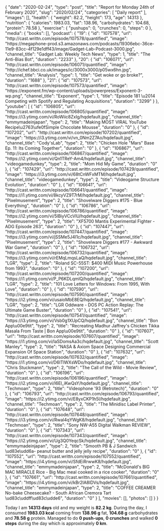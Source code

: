 {
    "date": "2020-02-24",
    "type": "post",
    "title": "Report for Monday 24th of February 2020",
    "slug": "2020\/02\/24",
    "categories": [
        "Daily report"
    ],
    "images": [],
    "health": {
        "weight": 82.2,
        "height": 173,
        "age": 14313
    },
    "nutrition": {
        "calories": 1983.03,
        "fat": 138.96,
        "carbohydrates": 104.68,
        "protein": 78.58
    },
    "exercise": {
        "pushups": 0,
        "crunches": 0,
        "steps": 0
    },
    "media": {
        "books": [],
        "podcast": {
            "19": {
                "id": "107578",
                "url": "http:\/\/cast.writtn.com\/episode\/107578\/quantified",
                "image": "https:\/\/megaphone-prod.s3.amazonaws.com\/podcasts\/19306ebc-36ce-11e9-83cc-4f129e1dff43\/image\/Gadget-Lab-Podcast-3000.jpg",
                "channel_title": "Gadget Lab: Weekly Tech News",
                "type": 1,
                "title": "The Anti-Bias Bot",
                "duration": "2233"
            },
            "20": {
                "id": "106071",
                "url": "http:\/\/cast.writtn.com\/episode\/106071\/quantified",
                "image": "http:\/\/ichef.bbci.co.uk\/images\/ic\/3000x3000\/p05wx6hn.jpg",
                "channel_title": "Analysis",
                "type": 1,
                "title": "Get woke or go broke?",
                "duration": "1688"
            },
            "21": {
                "id": "107573",
                "url": "http:\/\/cast.writtn.com\/episode\/107573\/quantified",
                "image": "https:\/\/exponent.fm\/wp-content\/uploads\/powerpress\/Exponent-3-wp.png",
                "channel_title": "Exponent",
                "type": 1,
                "title": "Episode 181 \u2014 Competing with Spotify and Regulating Acquisitions",
                "duration": "3299"
            }
        },
        "youtube": [
            {
                "id": "106805",
                "url": "http:\/\/cast.writtn.com\/episode\/106805\/quantified",
                "image": "https:\/\/i3.ytimg.com\/vi\/RoWiic8ZxIg\/hqdefault.jpg",
                "channel_title": "emmymadeinjapan",
                "type": 2,
                "title": "Making MOST VIRAL YouTube Recipe\u2763\ufe0fSimple Chocolate Mousse",
                "duration": "0"
            },
            {
                "id": "107202",
                "url": "http:\/\/cast.writtn.com\/episode\/107202\/quantified",
                "image": "https:\/\/i3.ytimg.com\/vi\/vn_0Nm2Z7Ao\/hqdefault.jpg",
                "channel_title": "Cody'sLab",
                "type": 2,
                "title": "Chicken Hole \"Mars\" Base Ep. 11: Its Coming Together",
                "duration": "0"
            },
            {
                "id": "106867",
                "url": "http:\/\/cast.writtn.com\/episode\/106867\/quantified",
                "image": "https:\/\/i2.ytimg.com\/vi\/Qn1TReY-Am4\/hqdefault.jpg",
                "channel_title": "videogamedunkey",
                "type": 2,
                "title": "Mom Hid My Game",
                "duration": "0"
            },
            {
                "id": "107429",
                "url": "http:\/\/cast.writtn.com\/episode\/107429\/quantified",
                "image": "https:\/\/i3.ytimg.com\/vi\/68tCnWFxMTM\/hqdefault.jpg",
                "channel_title": "videogamedunkey",
                "type": 2,
                "title": "Videogame Structure Evolution",
                "duration": "0"
            },
            {
                "id": "106641",
                "url": "http:\/\/cast.writtn.com\/episode\/106641\/quantified",
                "image": "https:\/\/i1.ytimg.com\/vi\/8kcyVZ9T7rM\/hqdefault.jpg",
                "channel_title": "Pixelmusement",
                "type": 2,
                "title": "Shovelware Diggers #175 - Blue Everything",
                "duration": "0"
            },
            {
                "id": "106786",
                "url": "http:\/\/cast.writtn.com\/episode\/106786\/quantified",
                "image": "https:\/\/i2.ytimg.com\/vi\/5lBiyVCcVlU\/hqdefault.jpg",
                "channel_title": "Pixelmusement",
                "type": 2,
                "title": "XF5700 Mantis Experimental Fighter - ADG Episode 263",
                "duration": "0"
            },
            {
                "id": "107447",
                "url": "http:\/\/cast.writtn.com\/episode\/107447\/quantified",
                "image": "https:\/\/i3.ytimg.com\/vi\/jSSMe5J4l1c\/hqdefault.jpg",
                "channel_title": "Pixelmusement",
                "type": 2,
                "title": "Shovelware Diggers #177 - Awkward War Game",
                "duration": "0"
            },
            {
                "id": "106732",
                "url": "http:\/\/cast.writtn.com\/episode\/106732\/quantified",
                "image": "https:\/\/i3.ytimg.com\/vi\/rEMqLmqsLaQ\/hqdefault.jpg",
                "channel_title": "LGR",
                "type": 2,
                "title": "Roland SC-55ST: $400 MIDI Music Powerhouse from 1993",
                "duration": "0"
            },
            {
                "id": "107200",
                "url": "http:\/\/cast.writtn.com\/episode\/107200\/quantified",
                "image": "https:\/\/i1.ytimg.com\/vi\/P_P6KDLqmIQ\/hqdefault.jpg",
                "channel_title": "LGR",
                "type": 2,
                "title": "101 Love Letters for Windows: From 1995, With Love",
                "duration": "0"
            },
            {
                "id": "107590",
                "url": "http:\/\/cast.writtn.com\/episode\/107590\/quantified",
                "image": "https:\/\/i2.ytimg.com\/vi\/usaioMbE8EQ\/hqdefault.jpg",
                "channel_title": "LGR",
                "type": 2,
                "title": "LGR Oddware - DOS PC Action Replay: The Ultimate Game Buster",
                "duration": "0"
            },
            {
                "id": "107541",
                "url": "http:\/\/cast.writtn.com\/episode\/107541\/quantified",
                "image": "https:\/\/i3.ytimg.com\/vi\/Vsb0g1XUpCQ\/hqdefault.jpg",
                "channel_title": "Bon App\u00e9tit",
                "type": 2,
                "title": "Recreating Madhur Jaffrey's Chicken Tikka Masala From Taste | Bon App\u00e9tit",
                "duration": "0"
            },
            {
                "id": "107607",
                "url": "http:\/\/cast.writtn.com\/episode\/107607\/quantified",
                "image": "https:\/\/i1.ytimg.com\/vi\/laSDomsAa3c\/hqdefault.jpg",
                "channel_title": "Scott Manley",
                "type": 2,
                "title": "NASA & Axiom Space Designing Commercial Expansion Of Space Station",
                "duration": "0"
            },
            {
                "id": "107632",
                "url": "http:\/\/cast.writtn.com\/episode\/107632\/quantified",
                "image": "https:\/\/i1.ytimg.com\/vi\/D6ITlWXsWDo\/hqdefault.jpg",
                "channel_title": "Chris Stuckmann",
                "type": 2,
                "title": "The Call of the Wild - Movie Review",
                "duration": "0"
            },
            {
                "id": "106196",
                "url": "http:\/\/cast.writtn.com\/episode\/106196\/quantified",
                "image": "https:\/\/i2.ytimg.com\/vi\/I6El_iKwQsY\/hqdefault.jpg",
                "channel_title": "Techmoan",
                "type": 2,
                "title": "Videophone '93 (Retrotech)",
                "duration": "0"
            },
            {
                "id": "106793",
                "url": "http:\/\/cast.writtn.com\/episode\/106793\/quantified",
                "image": "https:\/\/i2.ytimg.com\/vi\/E8yxCKP1h5I\/hqdefault.jpg",
                "channel_title": "Techmoan",
                "type": 2,
                "title": "The Minidisc Label Printer",
                "duration": "0"
            },
            {
                "id": "107648",
                "url": "http:\/\/cast.writtn.com\/episode\/107648\/quantified",
                "image": "https:\/\/i3.ytimg.com\/vi\/Rwal4qYWgK8\/hqdefault.jpg",
                "channel_title": "Techmoan",
                "type": 2,
                "title": "Sony NW-A55 Digital Walkman REVIEW",
                "duration": "0"
            },
            {
                "id": "107343",
                "url": "http:\/\/cast.writtn.com\/episode\/107343\/quantified",
                "image": "https:\/\/i2.ytimg.com\/vi\/Ug3Q0YeqcSk\/hqdefault.jpg",
                "channel_title": "emmymadeinjapan",
                "type": 2,
                "title": "Smooth PB & J Sandwich \ud83e\udd6a- peanut butter and jelly jelly recipe",
                "duration": "0"
            },
            {
                "id": "107552",
                "url": "http:\/\/cast.writtn.com\/episode\/107552\/quantified",
                "image": "https:\/\/i4.ytimg.com\/vi\/SfdEiRrwwK8\/hqdefault.jpg",
                "channel_title": "emmymadeinjapan",
                "type": 2,
                "title": "McDonald's BIG MAC MIRACLE Rice - Big Mac meal cooked in a rice cooker",
                "duration": "0"
            },
            {
                "id": "107661",
                "url": "http:\/\/cast.writtn.com\/episode\/107661\/quantified",
                "image": "https:\/\/i4.ytimg.com\/vi\/kBr2IA8IDVs\/hqdefault.jpg",
                "channel_title": "emmymadeinjapan",
                "type": 2,
                "title": "COFFEE CREAMER No-bake Cheesecake? - South African Cremora Tart \ud83c\uddff\ud83c\udde6",
                "duration": "0"
            }
        ],
        "movies": [],
        "photos": []
    }
}

Today I am <strong>14313 days</strong> old and my weight is <strong>82.2 kg</strong>. During the day, I consumed <strong>1983.03 kcal</strong> coming from <strong>138.96 g</strong> fat, <strong>104.68 g</strong> carbohydrates and <strong>78.58 g</strong> protein. Managed to do <strong>0 push-ups</strong>, <strong>0 crunches</strong> and walked <strong>0 steps</strong> during the day which is approximately <strong>0 km</strong>.
